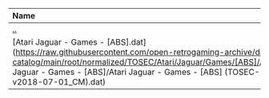 |Name|Size|
|:---|---:|
|[..](../index.html)|DIR|
|[Atari Jaguar - Games - [ABS].dat](https://raw.githubusercontent.com/open-retrogaming-archive/dat-catalog/main/root/normalized/TOSEC/Atari/Jaguar/Games/[ABS]/Atari Jaguar - Games - [ABS]/Atari Jaguar - Games - [ABS] (TOSEC-v2018-07-01_CM).dat)|867|

